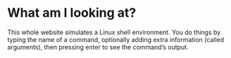 # What am I looking at?

This whole website simulates a Linux shell environment. You do things by typing
the name of a command, optionally adding extra information (called arguments),
then pressing enter to see the command’s output.
